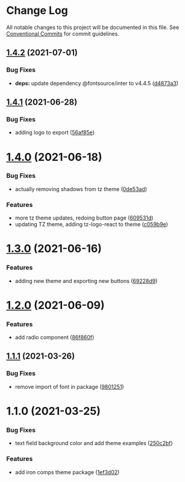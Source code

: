 # Change Log

All notable changes to this project will be documented in this file.
See [Conventional Commits](https://conventionalcommits.org) for commit guidelines.

## [1.4.2](https://github.com/TractorZoom/component-library/compare/@tractorzoom/theme@1.4.1...@tractorzoom/theme@1.4.2) (2021-07-01)


### Bug Fixes

* **deps:** update dependency @fontsource/inter to v4.4.5 ([d4873a3](https://github.com/TractorZoom/component-library/commit/d4873a385dfe8e8dfcd63521523db4af9211c6c9))





## [1.4.1](https://github.com/TractorZoom/component-library/compare/@tractorzoom/theme@1.4.0...@tractorzoom/theme@1.4.1) (2021-06-28)


### Bug Fixes

* adding logo to export ([56af85e](https://github.com/TractorZoom/component-library/commit/56af85e47d33930de5432f3dca34929964320207))





# [1.4.0](https://github.com/TractorZoom/component-library/compare/@tractorzoom/theme@1.3.0...@tractorzoom/theme@1.4.0) (2021-06-18)


### Bug Fixes

* actually removing shadows from tz theme ([0de53ad](https://github.com/TractorZoom/component-library/commit/0de53ad322b87c5d6bc5eb8f6d3e0bd4ff7b2776))


### Features

* more tz theme updates, redoing button page ([609531d](https://github.com/TractorZoom/component-library/commit/609531dc32cfcc516c0b2ae89b37f3dc76d1817e))
* updating TZ theme, adding tz-logo-react to theme ([c059b9e](https://github.com/TractorZoom/component-library/commit/c059b9e70f2f3c41219dca844fe40bfb1f5269db))





# [1.3.0](https://github.com/TractorZoom/component-library/compare/@tractorzoom/theme@1.2.0...@tractorzoom/theme@1.3.0) (2021-06-16)


### Features

* adding new theme and exporting new buttons ([69228d9](https://github.com/TractorZoom/component-library/commit/69228d9f67bd5b1e85d9e2877388a9811457ee09))





# [1.2.0](https://github.com/TractorZoom/component-library/compare/@tractorzoom/theme@1.1.1...@tractorzoom/theme@1.2.0) (2021-06-09)


### Features

* add radio component ([86f860f](https://github.com/TractorZoom/component-library/commit/86f860ff6744fadc72663f725a236101b7f4d1f4))





## [1.1.1](https://github.com/TractorZoom/component-library/compare/@tractorzoom/theme@1.1.0...@tractorzoom/theme@1.1.1) (2021-03-26)


### Bug Fixes

* remove import of font in package ([9801251](https://github.com/TractorZoom/component-library/commit/9801251b378f4df5c2cfbdace0def6cf1f3338d6))





# 1.1.0 (2021-03-25)


### Bug Fixes

* text field background color and add theme examples ([250c2bf](https://github.com/TractorZoom/component-library/commit/250c2bf59cbef74e46e807ce1a45c44fef4b0659))


### Features

* add iron comps theme package ([1ef3d02](https://github.com/TractorZoom/component-library/commit/1ef3d022372769761f1cc2071784f7b84c20c7b0))
